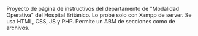 Proyecto de página de instructivos del departamento de "Modalidad Operativa" del Hospital Británico.
Lo probé solo con Xampp de server.
Se usa HTML, CSS, JS y PHP.
Permite un ABM de secciones como de archivos.
